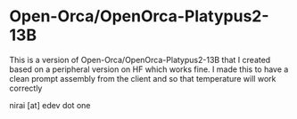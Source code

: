 # Open-Orca/OpenOrca-Platypus2-13B
This is a version of Open-Orca/OpenOrca-Platypus2-13B that I created based on a peripheral version on HF which works fine.
I made this to have a clean prompt assembly from the client and so that temperature will work correctly


nirai [at] edev dot one
